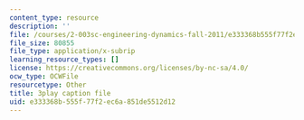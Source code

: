 ```yaml
---
content_type: resource
description: ''
file: /courses/2-003sc-engineering-dynamics-fall-2011/e333368b555f77f2ec6a851de5512d12_zNCBDrnT05E.srt
file_size: 80855
file_type: application/x-subrip
learning_resource_types: []
license: https://creativecommons.org/licenses/by-nc-sa/4.0/
ocw_type: OCWFile
resourcetype: Other
title: 3play caption file
uid: e333368b-555f-77f2-ec6a-851de5512d12
---
```

